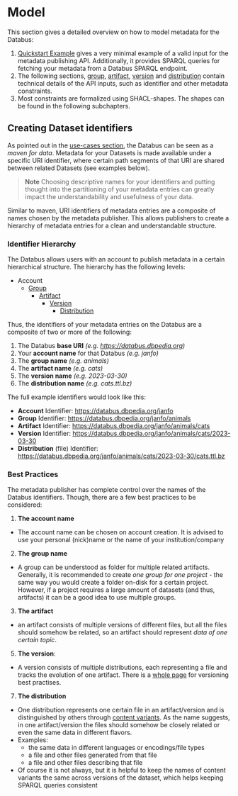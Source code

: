 # Model

This section gives a detailed overview on how to model metadata for the Databus:

1. [Quickstart Example](/docs/quickstart-examples.md) gives a very minimal example of a valid input for the metadata publishing API. Additionally, it provides SPARQL queries for fetching your metadata from a Databus SPARQL endpoint.
2. The following sections, [group](/docs/group.md), [artifact](/docs/artifact.md), [version](/docs/version.md) and [distribution](/docs/distribution.md) contain technical details of the API inputs, such as  identifier and other metadata constraints.
3. Most constraints are formalized using SHACL-shapes. The shapes can be found in the following subchapters.

## Creating Dataset identifiers

As pointed out in the [use-cases section](/docs/usecases.md), the Databus can be seen as a *maven for data*. Metadata for your Datasets is made available under a specific URI identifier, where certain path segments of that URI are shared between related Datasets (see examples below).

> **Note**
> Choosing descriptive names for your identifiers and putting thought into the partitioning  of your metadata entries can greatly impact the understandability and usefulness of your data. 

Similar to maven, URI identifiers of metadata entries are a composite of names chosen by the metadata publisher. This allows publishers to create a hierarchy of metadata entries for a clean and understandable structure.

### Identifier Hierarchy

The Databus allows users with an account to publish metadata in a certain hierarchical structure. The hierarchy has the following levels:

* Account
	* [Group](/docs/group.md)
		* [Artifact](/docs/artifact.md)
			* [Version](/docs/version.md)
				* [Distribution](/docs/distribution.md)

Thus, the identifiers of your metadata entries on the Databus are a composite of two or more of the following:

1. The Databus **base URI** *(e.g. https://databus.dbpedia.org)*
2. Your **account name** for that Databus *(e.g. janfo)*
3. The **group name** *(e.g. animals)*
4. The **artifact name** *(e.g. cats)*
5. The  **version name** *(e.g. 2023-03-30)*
6. The **distribution name** *(e.g. cats.ttl.bz)*

The full example identifiers would look like this:
* **Account** Identifier: 
  https://databus.dbpedia.org/janfo
* **Group**  Identifier: 
  https://databus.dbpedia.org/janfo/animals
* **Artifact** Identifier: 
  https://databus.dbpedia.org/janfo/animals/cats
* **Version** Identifier: 
  https://databus.dbpedia.org/janfo/animals/cats/2023-03-30
* **Distribution** (file) Identifier:
  https://databus.dbpedia.org/janfo/animals/cats/2023-03-30/cats.ttl.bz

### Best Practices

The metadata publisher has complete control over the names of the Databus identifiers. Though, there are a few best practices to be considered:
1. **The account name**
  * The account name can be chosen on account creation. It is advised to use your personal (nick)name or the name of your institution/company
2. **The group name**
  * A group can be understood as folder for multiple related artifacts. Generally, it is recommended to create *one group for one project* - the same way you would create a folder on-disk for a certain project. However, if a project requires a large amount of datasets (and thus, artifacts) it can be a good idea to use multiple groups. 
3. **The artifact**
  * an artifact consists of multiple versions of different files, but all the files should somehow be related, so an artifact should represent *data of one certain topic*.    
5. **The version**:
  * A version consists of multiple distributions, each representing a file and tracks the evolution of one artifact. There is a [whole page](/docs/versioning.md) for versioning best practises.
7. **The distribution**
  * One distribution represents one certain file in an artifact/version and is distinguished by others through [content variants](content-variants.md). As the name suggests, in one artifact/version the files should somehow be closely related or even the same data in different flavors.
  * Examples:
    * the same data in different languages or encodings/file types
    * a file and other files generated from that file
    * a file and other files describing that file
  * Of course it is not always, but it is helpful to keep the names of content variants the same across versions of the dataset, which helps keeping SPARQL queries consistent 
